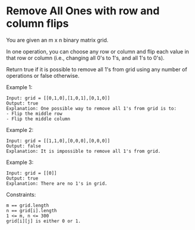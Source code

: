 # Remove All Ones with row and column flips

You are given an m x n binary matrix grid.

In one operation, you can choose any row or column and flip each value in that row or column (i.e., changing all 0's to 1's, and all 1's to 0's).

Return true if it is possible to remove all 1's from grid using any number of operations or false otherwise.

 
Example 1:


    Input: grid = [[0,1,0],[1,0,1],[0,1,0]]
    Output: true
    Explanation: One possible way to remove all 1's from grid is to:
    - Flip the middle row
    - Flip the middle column
    
Example 2:

    Input: grid = [[1,1,0],[0,0,0],[0,0,0]]
    Output: false
    Explanation: It is impossible to remove all 1's from grid.

Example 3:

    Input: grid = [[0]]
    Output: true
    Explanation: There are no 1's in grid.

Constraints:

    m == grid.length
    n == grid[i].length
    1 <= m, n <= 300
    grid[i][j] is either 0 or 1.